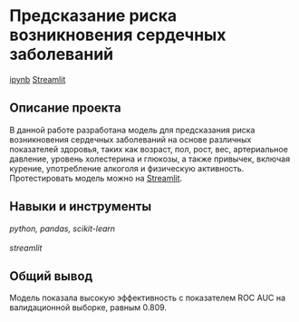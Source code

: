 # Предсказание риска возникновения сердечных заболеваний

[ipynb](notebook.ipynb) [Streamlit](https://dsworkshops-lvyhlb9v9p5zgml5tyjfmu.streamlit.app/)

## Описание проекта

В данной работе разработана модель для предсказания риска возникновения сердечных заболеваний на основе различных показателей здоровья, таких как возраст, пол, рост, вес, артериальное давление, уровень холестерина и глюкозы, а также привычек, включая курение, употребление алкоголя и физическую активность. Протестировать модель можно на [Streamlit](https://dsworkshops-lvyhlb9v9p5zgml5tyjfmu.streamlit.app/).

## Навыки и инструменты
*python, pandas, scikit-learn* <br><br> *streamlit*

## Общий вывод

Модель показала высокую эффективность с показателем ROC AUC на валидационной выборке, равным 0.809.
